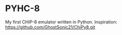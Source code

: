# PYHC-8
My first CHIP-8 emulator written in Python.
Inspiration: https://github.com/GhostSonic21/ChiPy8.git
